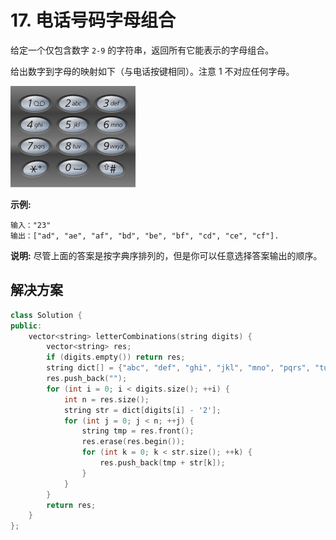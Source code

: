 # 17. 电话号码字母组合

给定一个仅包含数字 `2-9` 的字符串，返回所有它能表示的字母组合。

给出数字到字母的映射如下（与电话按键相同）。注意 1 不对应任何字母。

![num](./img/17.png)

**示例:**

```
输入："23"
输出：["ad", "ae", "af", "bd", "be", "bf", "cd", "ce", "cf"].

```

**说明:**
尽管上面的答案是按字典序排列的，但是你可以任意选择答案输出的顺序。



## 解决方案

```c++
class Solution {
public:
    vector<string> letterCombinations(string digits) {
        vector<string> res;
        if (digits.empty()) return res;
        string dict[] = {"abc", "def", "ghi", "jkl", "mno", "pqrs", "tuv", "wxyz"};
        res.push_back("");
        for (int i = 0; i < digits.size(); ++i) {
            int n = res.size();
            string str = dict[digits[i] - '2'];
            for (int j = 0; j < n; ++j) {
                string tmp = res.front();
                res.erase(res.begin());
                for (int k = 0; k < str.size(); ++k) {
                    res.push_back(tmp + str[k]);
                }
            }
        }
        return res;
    }
};
```

